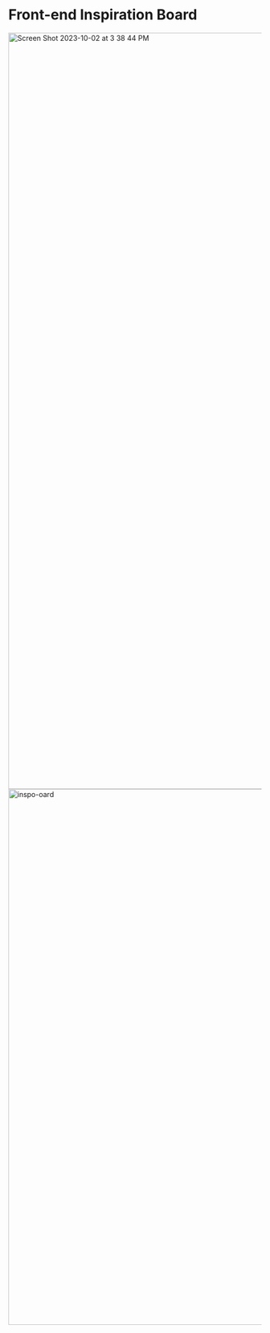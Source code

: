 # Front-end Inspiration Board
<img width="1506" alt="Screen Shot 2023-10-02 at 3 38 44 PM" src="https://github.com/diarreola/front-end-inspiration-board/assets/35948232/361c18d8-79f0-468e-bbd4-2cb3d96fa509">
<img width="1067" alt="inspo-oard" src="https://github.com/diarreola/front-end-inspiration-board/assets/35948232/b1f7cd08-d485-41a3-8793-2c4f0de513d4">
